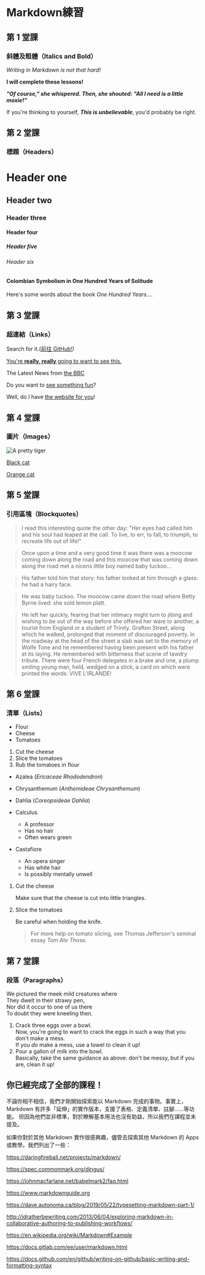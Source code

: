 # Markdown練習
## 第 1 堂課
### 斜體及粗體（Italics and Bold）

_Writing in Markdown is not that hard!_

**I will complete these lessons!**

_**"Of course," she whispered. Then, she shouted: "All I need is a little moxie!"**_

If you're thinking to yourself, _**This is unbelievable**_, you'd probably be right.

## 第 2 堂課
### 標題（Headers）

# Header one
## Header two
### Header three
#### Header four
##### Header five
###### Header six

#### Colombian Symbolism in One Hundred Years of Solitude

Here's some words about the book _One Hundred Years..._.


## 第 3 堂課

### 超連結（Links）

Search for it.([前往 GitHub!](www.github.com))

[You're **really, really** going to want to see this.](www.dailykitten.com)

The Latest News from [the BBC](www.bbc.com/news)


Do you want to [see something fun][a fun place]?

Well, do I have [the website for you][another fun place]!

[a fun place]:www.zombo.com
[another fun place]:www.stumbleupon.com


## 第 4 堂課

### 圖片（Images）

![A pretty tiger](https://upload.wikimedia.org/wikipedia/commons/5/56/Tiger.50.jpg)

[Black cat][Black]

[Orange cat][Orange]

[Black]: https://upload.wikimedia.org/wikipedia/commons/a/a3/81_INF_DIV_SSI.jpg
[Orange]:http://icons.iconarchive.com/icons/google/noto-emoji-animals-nature/256/22221-cat-icon.png

## 第 5 堂課

### 引用區塊（Blockquotes）

>I read this interesting quote the other day:
"Her eyes had called him and his soul had leaped at the call. To live, to err, to fall, to triumph, to recreate life out of life!"


>Once upon a time and a very good time it was there was a moocow coming down along the road and this moocow that was coming down along the road met a nicens little boy named baby tuckoo...

>His father told him that story: his father looked at him through a glass: he had a hairy face.

>He was baby tuckoo. The moocow came down the road where Betty Byrne lived: she sold lemon platt.

>He left her quickly, fearing that her intimacy might turn to jibing and wishing to be out of the way before she offered her ware to another, a tourist from England or a student of Trinity. Grafton Street, along which he walked, prolonged that moment of discouraged poverty. In the roadway at the head of the street a slab was set to the memory of Wolfe Tone and he remembered having been present with his father at its laying. He remembered with bitterness that scene of tawdry tribute. There were four French delegates in a brake and one, a plump smiling young man, held, wedged on a stick, a card on which were printed the words: VIVE L'IRLANDE!

## 第 6 堂課

### 清單（Lists）

* Flour
* Cheese
* Tomatoes

1. Cut the cheese
2. Slice the tomatoes
3. Rub the tomatoes in flour

* Azalea (_Ericaceae Rhododendron_)
* Chrysanthemum (_Anthemideae Chrysanthemum_)
* Dahlia (_Coreopsideae Dahlia_)

* Calculus
    * A professor
    * Has no hair
    * Often wears green
* Castafiore
    *  An opera singer
    *  Has white hair
    *  Is possibly mentally unwell


1. Cut the cheese

    Make sure that the cheese is cut into little triangles.

2. Slice the tomatoes

    Be careful when holding the knife.
    >For more help on tomato slicing, see Thomas Jefferson's seminal essay _Tom Ate Those_.

## 第 7 堂課

### 段落（Paragraphs）

We pictured the meek mild creatures where  
They dwelt in their strawy pen,  
Nor did it occur to one of us there  
To doubt they were kneeling then.


1. Crack three eggs over a bowl.  
Now, you're going to want to crack the eggs in such a way that you don't make a mess.  
If you _do_ make a mess, use a towel to clean it up!
2. Pour a gallon of milk into the bowl.  
Basically, take the same guidance as above: don't be messy, but if you are, clean it up!


## 你已經完成了全部的課程！

不論你相不相信，我們才剛開始探索能以 Markdown 完成的事物。事實上，Markdown 有許多「延伸」的實作版本，支援了表格、定義清單、註腳……等功能。 但因為他們並非標準，對於瞭解基本用法也沒有助益，所以我們在課程並未提及。

如果你對於其他 Markdown 實作很感興趣，儘管去探索其他 Markdown 的 Apps 或教學。我們列出了一些：

https://daringfireball.net/projects/markdown/

https://spec.commonmark.org/dingus/

https://johnmacfarlane.net/babelmark2/faq.html

https://www.markdownguide.org

https://dave.autonoma.ca/blog/2019/05/22/typesetting-markdown-part-1/

http://idratherbewriting.com/2013/06/04/exploring-markdown-in-collaborative-authoring-to-publishing-workflows/

https://en.wikipedia.org/wiki/Markdown#Example

https://docs.gitlab.com/ee/user/markdown.html

https://docs.github.com/en/github/writing-on-github/basic-writing-and-formatting-syntax